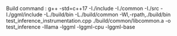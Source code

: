 Build command :  g++ -std=c++17 -I./include -I./common -I./src -I./ggml/include -L./build/bin -L./build/common -Wl,-rpath,./build/bin test_inference_instrumentation.cpp ./build/common/libcommon.a -o test_inference -lllama -lggml -lggml-cpu -lggml-base

